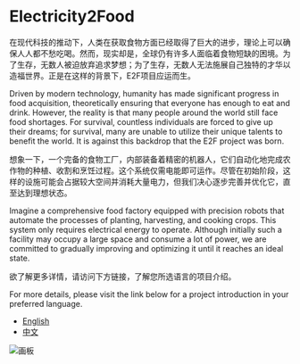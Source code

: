 # Electricity2Food

在现代科技的推动下，人类在获取食物方面已经取得了巨大的进步，理论上可以确保人人都不愁吃喝。然而，现实却是，全球仍有许多人面临着食物短缺的困境。为了生存，无数人被迫放弃追求梦想；为了生存，无数人无法施展自己独特的才华以造福世界。正是在这样的背景下，E2F项目应运而生。

Driven by modern technology, humanity has made significant progress in food acquisition, theoretically ensuring that everyone has enough to eat and drink. However, the reality is that many people around the world still face food shortages. For survival, countless individuals are forced to give up their dreams; for survival, many are unable to utilize their unique talents to benefit the world. It is against this backdrop that the E2F project was born.

想象一下，一个完备的食物工厂，内部装备着精密的机器人，它们自动化地完成农作物的种植、收割和烹饪过程。这个系统仅需电能即可运作。尽管在初始阶段，这样的设施可能会占据较大空间并消耗大量电力，但我们决心逐步完善并优化它，直至达到理想状态。

Imagine a comprehensive food factory equipped with precision robots that automate the processes of planting, harvesting, and cooking crops. This system only requires electrical energy to operate. Although initially such a facility may occupy a large space and consume a lot of power, we are committed to gradually improving and optimizing it until it reaches an ideal state.

欲了解更多详情，请访问下方链接，了解您所选语言的项目介绍。

For more details, please visit the link below for a project introduction in your preferred language.

* [English](README.en.md)
* [中文](README.zh-CN.md)

![画板](https://github.com/KL-RA/Electricity2Food/assets/19252069/67edd3be-34f5-47bf-9b48-f68a427a045a)
